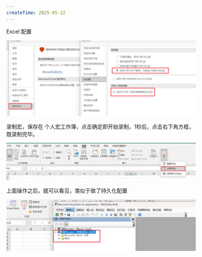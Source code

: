 ```yaml
---
createTime: 2025-05-22
---
```

Excel 配置

![](images/Pasted%20image%2020250522231740.png)


录制宏，保存在 个人宏工作簿，点击确定即开始录制，1秒后，点击右下角方框，既录制完毕。

![](images/Pasted%20image%2020250522231823.png)

上面操作之后，就可以看见，类似于做了持久化配置

![](images/Pasted%20image%2020250522232017.png)



